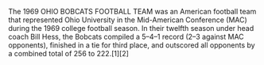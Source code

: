 The 1969 OHIO BOBCATS FOOTBALL TEAM was an American football team that represented Ohio University in the Mid-American Conference (MAC) during the 1969 college football season. In their twelfth season under head coach Bill Hess, the Bobcats compiled a 5–4–1 record (2–3 against MAC opponents), finished in a tie for third place, and outscored all opponents by a combined total of 256 to 222.[1][2]
